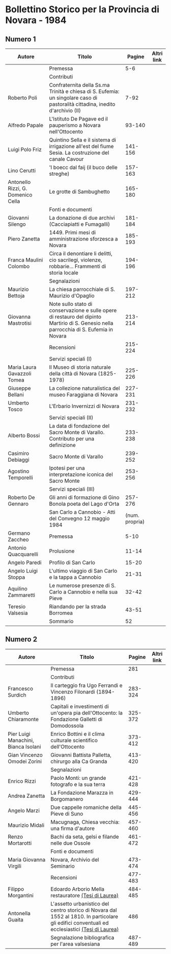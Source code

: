 # Bollettino Storico per la Provincia di Novara - 1984

## Numero 1

| Autore                             | Titolo                                                                                                                                  | Pagine         | Altri link |
|------------------------------------|-----------------------------------------------------------------------------------------------------------------------------------------|----------------|------------|
|                                    | Premessa                                                                                                                                | 5-6            |            |
|                                    | Contributi                                                                                                                              |                |            |
| Roberto Poli                       | Confraternita della Ss.ma Trinità e chiesa di S. Eufemia: un singolare caso di pastoralità cittadina, inedito d'archivio (II)           | 7-92           |            |
| Alfredo Papale                     | L'Istituto De Pagave ed il pauperismo a Novara nell'Ottocento                                                                           | 93-140         |            |
| Luigi Polo Friz                    | Quintino Sella e il sistema di irrigazione all'est del fiume Sesia. La costruzione del canale Cavour                                    | 141-156        |            |
| Lino Cerutti                       | 'l boecc dal faij (il buco delle streghe)                                                                                               | 157-163        |            |
| Antonello Rizzi, G. Domenico Cella | Le grotte di Sambughetto                                                                                                                | 165-180        |            |
|                                    | Fonti e documenti                                                                                                                       |                |            |
| Giovanni Silengo                   | La donazione di due archivi (Cacciapiatti e Fumagalli)                                                                                  | 181-184        |            |
| Piero Zanetta                      | 1449. Primi mesi di amministrazione sforzesca a Novara                                                                                  | 185-193        |            |
| Franca Maulini Colombo             | Circa il denontiare li delitti, cio sacrilegi, violenze, robbarie... Frammenti di storia locale                                         | 194-196        |            |
|                                    | Segnalazioni                                                                                                                            |                |            |
| Maurizio Bettoja                   | La chiesa parrocchiale di S. Maurizio d'Opaglio                                                                                         | 197-212        |            |
| Giovanna Mastrotisi                | Note sullo stato di conservazione e sulle opere di restauro del dipinto Martirio di S. Genesio nella parrocchia di S. Eufemia in Novara | 213-214        |            |
|                                    | Recensioni                                                                                                                              | 215-224        |            |
|                                    | Servizi speciali (I)                                                                                                                    |                |            |
| Maria Laura Gavazzoli Tomea        | Il Museo di storia naturale della città di Novara (1825-1978)                                                                           | 225-226        |            |
| Giuseppe Bellani                   | La collezione naturalistica del museo Faraggiana di Novara                                                                              | 227-231        |            |
| Umberto Tosco                      | L'Erbario Invernizzi di Novara                                                                                                          | 231-232        |            |
|                                    | Servizi speciali (II)                                                                                                                   |                |            |
| Alberto Bossi                      | La data di fondazione del Sacro Monte di Varallo. Contributo per una definizione                                                        | 233-238        |            |
| Casimiro Debiaggi                  | Sacro Monte di Varallo                                                                                                                  | 239-252        |            |
| Agostino Temporelli                | Ipotesi per una interpretazione iconica del Sacro Monte                                                                                 | 253-256        |            |
|                                    | Servizi speciali (III)                                                                                                                  |                |            |
| Roberto De Gennaro                 | Gli anni di formazione di Gino Bonola poeta del Lago d'Orta                                                                             | 257-276        |            |
|                                    | San Carlo a Cannobio - Atti del Convegno 12 maggio 1984                                                                                 | (num. propria) |            |
| Germano Zaccheo                    | Premessa                                                                                                                                | 5-10           |            |
| Antonio Quacquarelli               | Prolusione                                                                                                                              | 11-14          |            |
| Angelo Paredi                      | Profilo di San Carlo                                                                                                                    | 15-20          |            |
| Angelo Luigi Stoppa                | L'ultimo viaggio di San Carlo e la tappa a Cannobio                                                                                     | 21-31          |            |
| Aquilino Zammaretti                | Le numerose presenze di S. Carlo a Cannobio e nella sua Pieve                                                                           | 32-42          |            |
| Teresio Valsesia                   | Riandando per la strada Borromea                                                                                                        | 43-51          |            |
|                                    | Sommario                                                                                                                                | 52             |            |

## Numero 2

| Autore                               | Titolo                                                                                                                                                                                          | Pagine  | Altri link |
|--------------------------------------|-------------------------------------------------------------------------------------------------------------------------------------------------------------------------------------------------|---------|------------|
|                                      | Premessa                                                                                                                                                                                        | 281     |            |
|                                      | Contributi                                                                                                                                                                                      |         |            |
| Francesco Surdich                    | Il carteggio fra Ugo Ferrandi e Vincenzo Filonardi (1894-1896)                                                                                                                                  | 283-324 |            |
| Umberto Chiaramonte                  | Capitali e investimenti di un'opera pia dell'Ottocento: la Fondazione Galletti di Domodossola                                                                                                   | 325-372 |            |
| Pier Luigi Manachini, Bianca Isolani | Enrico Bottini e il clima culturale scientifico dell'Ottocento                                                                                                                                  | 373-412 |            |
| Gian Vincenzo Omodei Zorini          | Giovanni Battista Palletta, chirurgo alla Ca Granda                                                                                                                                             | 413-420 |            |
|                                      | Segnalazioni                                                                                                                                                                                    |         |            |
| Enrico Rizzi                         | Paolo Monti: un grande fotografo e la sua terra                                                                                                                                                 | 421-428 |            |
| Andrea Zanetta                       | La Fondazione Marazza in Borgomanero                                                                                                                                                            | 429-444 |            |
| Angelo Marzi                         | Due cappelle romaniche della Pieve di Suno                                                                                                                                                      | 445-456 |            |
| Maurizio Midali                      | Macugnaga, Chiesa vecchia: una firma d'autore                                                                                                                                                   | 457-460 |            |
| Renzo Mortarotti                     | Bachi da seta, gelsi e filande nelle due Ossole                                                                                                                                                 | 461-472 |            |
|                                      | Fonti e documenti                                                                                                                                                                               |         |            |
| Maria Giovanna Virgili               | Novara, Archivio del Seminario                                                                                                                                                                  | 473-474 |            |
|                                      | Recensioni                                                                                                                                                                                      | 477-483 |            |
| Filippo Morgantini                   | Edoardo Arborio Mella restauratore [(Tesi di Laurea)](http://www.ssno.it/BSPNo/bspn_thesis.html#1984)                                                                                           | 484-485 |            |
| Antonella Guaita                     | L'assetto urbanistico del centro storico di Novara dal 1552 al 1810. In particolare gli edifici conventuali ed ecclesiastici [(Tesi di Laurea)](http://www.ssno.it/BSPNo/bspn_thesis.html#1984) | 486     |            |
|                                      | Segnalazione bibliografica per l'area valsesiana                                                                                                                                                | 487-489 |            |
